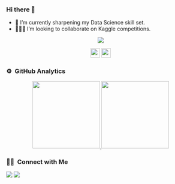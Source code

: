 ### Hi there 👋

<!--
**varraj/varraj** is a ✨ _special_ ✨ repository because its `README.md` (this file) appears on your GitHub profile.

https://hits.seeyoufarm.com/api/count/incr/badge.svg?url=https%3A%2F%2Fgithub.com%2Fvarraj&count_bg=%2379C83D&title_bg=%23555555&icon=&icon_color=%23E7E7E7&title=hits&edge_flat=false


<!-- - 🔭 I’m currently working on Periocular Recognition. -->
- 🌱 I’m currently sharpening my Data Science skill set.
- 🧑‍🤝‍🧑 I’m looking to collaborate on Kaggle competitions.



<!-- - 🤔 I’m looking for help with ...
- 💬 Ask me about ...
- 📫 How to reach me: ...
- 😄 Pronouns: ...
- ⚡ Fun fact: ...
-->

<p align="center">
  <img align="center" src="https://github-readme-stats.vercel.app/api/top-langs/?username=varraj&layout=compact)](https://github.com/anuraghazra/github-readme-stats)" />
</p>
<p align=center>
<img height="25" src="https://badges.pufler.dev/visits/varraj/varraj?color=black&logo=github" />
<img height="25" src="https://komarev.com/ghpvc/?username=varraj&color=brightgreen" />
<a href="https://github.com/varraj">
</a>
</p>


### ⚙️ &nbsp;GitHub Analytics

<p align="center">
<a href="https://github.com/varraj">
  <img height="180em" src="https://github-readme-stats-eight-theta.vercel.app/api?username=varraj&show_icons=true&theme=algolia&include_all_commits=true&count_private=true"/>
  <img height="180em" src="https://github-readme-stats-eight-theta.vercel.app/api/top-langs/?username=varraj&layout=compact&langs_count=8&theme=algolia"/>
</a>
</p>

### 🤝🏻 &nbsp;Connect with Me

<p>
<!-- <a href="https://www.varraj.com"><img src="https://img.shields.io/badge/-adityavsingh.com-3423A6?style=for-the-badge&logo=Google-Chrome&logoColor=white"/></a> -->
<a href="https://linkedin.com/in/varunrajpal"><img src="https://img.shields.io/badge/-varunrajpal-0077B5?style=flat&logo=Linkedin&logoColor=white"/></a>
<a href="mailto:varunrajpal317@gmail.com"><img src="https://img.shields.io/badge/-varunrajpal317@gmail.com-D14836?style=flat&logo=Gmail&logoColor=white"/></a>
</p>
<!-- <p align="center"><img align="center" src="https://github-readme-streak-stats.herokuapp.com/?user=varraj&" alt="varraj" /></p> -->
<!-- ![Varun's github stats](https://github-readme-stats.vercel.app/api?username=varraj&show_icons=true&hide=contribs,issues)




